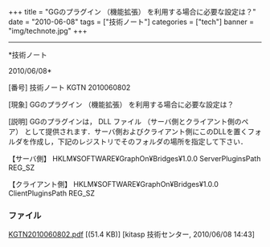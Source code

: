 ﻿+++
title = "GGのプラグイン （機能拡張） を利用する場合に必要な設定は？"
date = "2010-06-08"
tags = ["技術ノート"]
categories = ["tech"]
banner = "img/technote.jpg"
+++

-----------------------------------------------------------------------------------------------------------------------------

*技術ノート

2010/06/08*


[番号]
技術ノート KGTN 2010060802

[現象]
GGのプラグイン （機能拡張） を利用する場合に必要な設定は？

[説明]
GGのプラグインは， DLL ファイル （サーバ側とクライアント側のペア）
として提供されます．サーバ側およびクライアント側にこのDLLを置くフォルダを作成し，下記のレジストリでそのフォルダの場所を指定して下さい．

【サーバ側】
HKLM¥SOFTWARE¥GraphOn¥Bridges¥1.0.0
ServerPluginsPath REG_SZ

【クライアント側】
HKLM¥SOFTWARE¥GraphOn¥Bridges¥1.0.0
ClientPluginsPath REG_SZ


### ファイル

 
 


[KGTN2010060802.pdf](http://techreport.kitasp.net/attachments/download/184/KGTN2010060802.pdf)
 [(51.4 KB)] [kitasp 技術センター, 2010/06/08
14:43]


 


 

